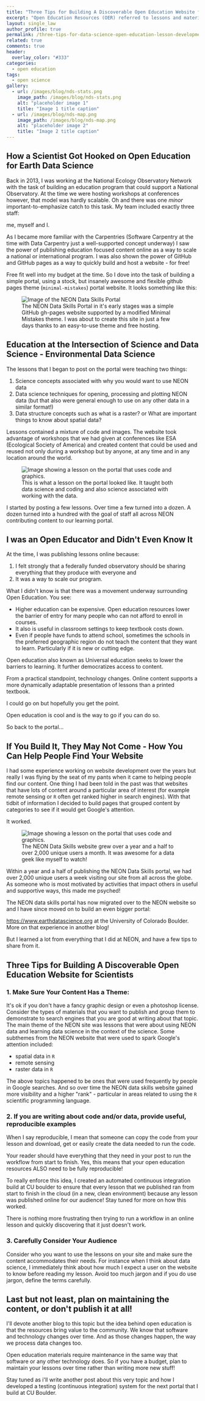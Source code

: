 ```yaml
---
title: "Three Tips for Building A Discoverable Open Education Website for Scientists"
excerpt: "Open Education Resources (OER) referred to lessons and materials that are published online for anyone to use. Here I present a few lessons learned from my experiences."
layout: single_law
author_profile: true
permalink: /three-tips-for-data-science-open-education-lesson-development
related: true
comments: true
header:
  overlay_color: "#333"
categories:
  - open education
tags:
  - open science
gallery:
  - url: /images/blog/nds-stats.png
    image_path: /images/blog/nds-stats.png
    alt: "placeholder image 1"
    title: "Image 1 title caption"
  - url: /images/blog/nds-map.png
    image_path: /images/blog/nds-map.png
    alt: "placeholder image 2"
    title: "Image 2 title caption"
---
```


## How a Scientist Got Hooked on Open Education for Earth Data Science

Back in 2013, I was working at the National Ecology Observatory Network with the
task of building an education program that could support a National Observatory.
At the time we were hosting workshops at conferences however, that model was
hardly scalable. Oh and there was one *minor* important-to-emphasize catch to
this task. My team included exactly three staff:

me, myself and I.

As I became more familiar with the Carpentries (Software
Carpentry at the time with Data Carpentry just a well-supported concept underway)
I saw the power of publishing education focused content online as a way to scale
a national or international program. I was also shown the power of GitHub and
GitHub pages as a way to quickly build and host a website - for free!

Free fit well into my budget at the time. So I dove into the task of building
a simple portal, using a stock, but insanely awesome and flexible github pages
theme (`minimal-mistakes`) portal website. It looks something like this:

<figure>
  <img src="/images/blog/neon-data-skills.png" alt="Image of the NEON Data
  Skills Portal">
  <figcaption>The NEON Data Skills Portal in it's early stages was a simple GitHub
  gh-pages website supported by a modified Minimal Mistakes theme. I was
  about to create this site in just a few days thanks to an easy-to-use theme
  and free hosting.</figcaption>
</figure>


## Education at the Intersection of Science and Data Science  - Environmental Data Science
The lessons that I began to post on the portal were teaching two things:

1. Science concepts associated with why you would want to use NEON data  
1. Data science techniques for opening, processing and plotting NEON data (but that also were general enough to use on any other data in a similar format!)
1. Data structure concepts such as what is a raster? or What are important things to know about spatial data?

Lessons contained a mixture of code and images. The website took advantage of workshops that we had given at conferences like
ESA (Ecological Society of America) and created content that could be used and
reused not only during a workshop but by anyone, at any time and in any location
around the world.

<figure>
  <img src="/images/blog/nds-code-example.png" alt="Image showing a lesson on the portal that uses code and graphics.">
  <figcaption>This is what a lesson on the portal looked like. It taught both
  data science and coding and also science associated with working with the data.</figcaption>
</figure>

I started by posting a few lessons. Over time a few turned into a dozen. A dozen
turned into a hundred with the goal of staff all across NEON contributing content
to our learning portal.

## I was an Open Educator and Didn't Even Know It

At the time, I was publishing lessons online because:

1. I felt strongly that a federally funded observatory should be sharing everything that they produce with everyone and
2. It was a way to scale our program.

What I didn't know is that there was a movement underway surrounding Open Education.
You see:

* Higher education can be expensive. Open education resources lower the
barrier of entry for many people who can not afford to enroll in courses.
* It also is useful in classroom settings to keep textbook costs down.
* Even if people have funds to attend school, sometimes the schools in the preferred geographic region do not teach the content that they want to learn. Particularly if it is new or cutting edge.

Open education also known as Universal education seeks to lower the barriers to learning.
It further democratizes access to content.

From a practical standpoint, technology changes. Online content supports a more
dynamically adaptable presentation of lessons than a printed textbook.

I could go on but hopefully you get the point.

Open education is cool and is the way to go if you can do so.

So back to the portal...

## If You Build It, They May Not Come - How You Can Help People Find Your Website

I had some experience working on website development over the years but really
I was flying by the seat of my pants when it came to helping people find our
content. One thing I had been told in the past was that websites that have
lots of content around a particular area of interest (for example remote sensing
or `R` often get ranked higher in search engines). With that tidbit of information
I decided to build pages that grouped content by categories to see if it would
get Google's attention.

It worked.

<figure>
  <img src="/images/blog/nds-stats.png" alt="Image showing a lesson on the portal that uses code and graphics.">
  <figcaption>The NEON Data Skills website grew over a year and a half to over 2,000
  unique users a month. It was awesome for a data geek like myself to watch! </figcaption>
</figure>

Within a year and a half of publishing the NEON Data Skills portal, we had
over 2,000 unique users a week visiting our site from all across the globe. As
someone who is most motivated by activities that impact others in useful
and supportive ways, this made me psyched!

The NEON data skills portal has now migrated over to the NEON website so and
I have since moved on to build an even bigger portal:

https://www.earthdatascience.org at the University of Colorado Boulder. More on that experience in another blog! 

But I learned a lot from everything that I did at NEON, and have 
a few tips to share from it.

## Three Tips for Building A Discoverable Open Education Website for Scientists

### 1. Make Sure Your Content Has a Theme:

It's ok if you don't have a fancy graphic design
or even a photoshop license. Consider the types of materials that you want to
publish and group them to demonstrate to search engines that you are good at
writing about that topic. The main theme of the NEON site was lessons that were
about using NEON data and learning data science in the context of the science.
Some subthemes from the NEON website that were used to spark Google's attention
included:
  * spatial data in `R`
  * remote sensing
  * raster data in `R`

The above topics happened to be ones that were used frequently by people in Google
searches. And so over time the NEON data skills website gained more visibility
and a higher "rank" - particular in areas related to using the `R` scientific
programming language.

### 2. If you are writing about code and/or data, provide useful, reproducible examples

When I say reproducible, I mean that someone can copy the code from your lesson and
download, get or easily create the data needed to run the code.

Your reader should have everything that they need in your post to 
run the workflow from start to finish. Yes, this means that your 
open education resources ALSO need to be fully reproducible!

To really enforce this idea, I created an automated continuous integration 
build at CU boulder to ensure that every lesson that we published 
ran from start to finish in the cloud (in a new, clean environment) because
any lesson was published online for our audience! Stay tuned for 
more on how this worked. 

There is nothing more frustrating then trying to run a workflow in 
an online lesson and quickly discovering that it just doesn't work. 


### 3. Carefully Consider Your Audience

 Consider who you want to use the lessons
on your site and make sure the content accommodates their needs. For instance
when I think about data science, I immediately think about how much I expect a
user on the website to know before reading my lesson. Avoid too much jargon and
if you do use jargon, define the terms carefully. 

## Last but not least, plan on maintaining the content, or don't publish it at all!

I'll devote another blog to this topic but the idea behind open education 
is that the resources bring value to the community. We know that software and technology changes over time. And as those changes happen, the way we process data changes too.

Open education materials require maintenance in the same way that software or any other technology does. So if you have a budget, plan to maintain your lessons over time rather than writing more new stuff! 

Stay tuned as i'll write another post about this very topic and 
how I developed a testing (continuous integration) system for the 
next portal that I build at CU Boulder. 